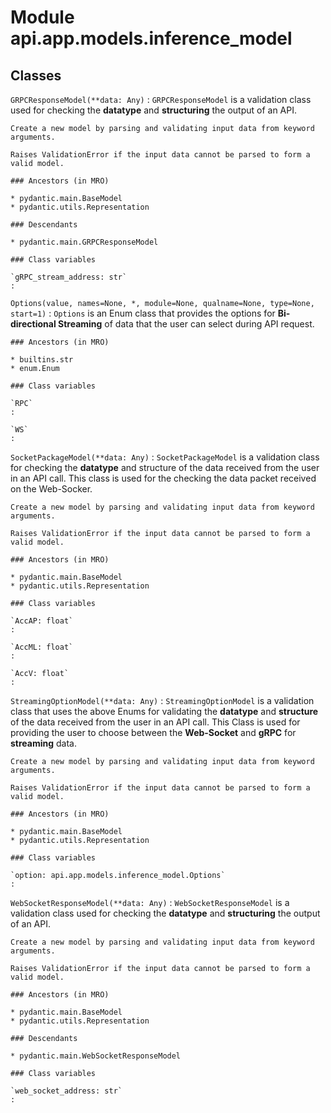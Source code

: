 Module api.app.models.inference_model
=====================================

Classes
-------

`GRPCResponseModel(**data: Any)`
:   `GRPCResponseModel` is a validation class used for checking the **datatype** and **structuring** the output
    of an API.
    
    Create a new model by parsing and validating input data from keyword arguments.
    
    Raises ValidationError if the input data cannot be parsed to form a valid model.

    ### Ancestors (in MRO)

    * pydantic.main.BaseModel
    * pydantic.utils.Representation

    ### Descendants

    * pydantic.main.GRPCResponseModel

    ### Class variables

    `gRPC_stream_address: str`
    :

`Options(value, names=None, *, module=None, qualname=None, type=None, start=1)`
:   `Options` is an Enum class that provides the options for **Bi-directional Streaming** of data that the user
    can select during API request.

    ### Ancestors (in MRO)

    * builtins.str
    * enum.Enum

    ### Class variables

    `RPC`
    :

    `WS`
    :

`SocketPackageModel(**data: Any)`
:   `SocketPackageModel` is a validation class for checking the **datatype** and structure of the data received from
    the user in an API call. This class is used for the checking the data packet received on the Web-Socker.
    
    Create a new model by parsing and validating input data from keyword arguments.
    
    Raises ValidationError if the input data cannot be parsed to form a valid model.

    ### Ancestors (in MRO)

    * pydantic.main.BaseModel
    * pydantic.utils.Representation

    ### Class variables

    `AccAP: float`
    :

    `AccML: float`
    :

    `AccV: float`
    :

`StreamingOptionModel(**data: Any)`
:   `StreamingOptionModel` is a validation class that uses the above Enums for validating the **datatype**
    and **structure** of the data received from the user in an API call. This Class is used for providing the
    user to choose between the **Web-Socket** and **gRPC** for **streaming** data.
    
    Create a new model by parsing and validating input data from keyword arguments.
    
    Raises ValidationError if the input data cannot be parsed to form a valid model.

    ### Ancestors (in MRO)

    * pydantic.main.BaseModel
    * pydantic.utils.Representation

    ### Class variables

    `option: api.app.models.inference_model.Options`
    :

`WebSocketResponseModel(**data: Any)`
:   `WebSocketResponseModel` is a validation class used for checking the **datatype** and **structuring** the
    output of an API.
    
    Create a new model by parsing and validating input data from keyword arguments.
    
    Raises ValidationError if the input data cannot be parsed to form a valid model.

    ### Ancestors (in MRO)

    * pydantic.main.BaseModel
    * pydantic.utils.Representation

    ### Descendants

    * pydantic.main.WebSocketResponseModel

    ### Class variables

    `web_socket_address: str`
    :